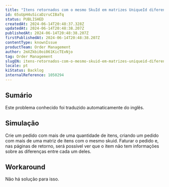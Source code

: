```yaml
---
title: "Itens retornados com o mesmo SkuId em matrizes UniqueId diferentes não estão visíveis corretamente"
id: 65uUpH4uSicaDzruCIBaTq
status: PUBLISHED
createdAt: 2024-06-14T20:48:37.328Z
updatedAt: 2024-06-14T20:48:38.207Z
publishedAt: 2024-06-14T20:48:38.207Z
firstPublishedAt: 2024-06-14T20:48:38.207Z
contentType: knownIssue
productTeam: Order Management
author: 2mXZkbi0oi061KicTExNjo
tag: Order Management
slugEN: itens-retornados-com-o-mesmo-skuid-em-matrizes-uniqueid-diferentes-nao-estao-visiveis-corretamente
locale: pt
kiStatus: Backlog
internalReference: 1050294
---
```


## Sumário

<div class="alert alert-info">
  <p>Este problema conhecido foi traduzido automaticamente do inglês.</p>
</div>



## Simulação


Crie um pedido com mais de uma quantidade de itens, criando um pedido com mais de uma matriz de itens com o mesmo skuid. Faturar o pedido e, nas páginas de retorno, será possível ver que o item não tem informações sobre as diferenças entre cada um deles.



## Workaround


Não há solução para isso.





